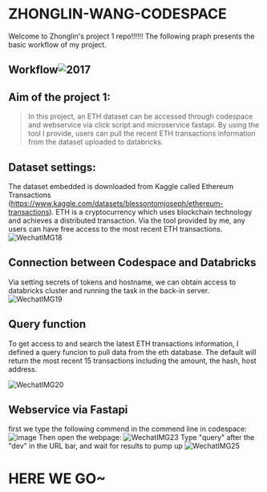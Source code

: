 # ZHONGLIN-WANG-CODESPACE
Welcome to Zhonglin's project 1 repo!!!!!! The following praph presents the basic workflow of my project.
## Workflow![2017](https://user-images.githubusercontent.com/112585430/190886983-3403aefd-1f86-4a66-87b7-0f4826da8a47.jpeg)


## Aim of the project 1:
> In this project, an ETH dataset can be accessed through codespace and webservice via click script and microservice fastapi. By using the tool I provide, users can pull the recent ETH transactions information from the dataset uploaded to databricks.
## Dataset settings:
The dataset embedded is downloaded from Kaggle called Ethereum Transactions (https://www.kaggle.com/datasets/blessontomjoseph/ethereum-transactions). ETH is a cryptocurrency which uses blockchain technology and achieves a distributed transaction. Via the tool provided by me, any users can have free access to the most recent ETH transactions.
![WechatIMG18](https://user-images.githubusercontent.com/112585430/190887488-fb5fa5d7-3308-4ca9-a718-2700227e695d.jpeg)
## Connection between Codespace and Databricks
Via setting secrets of tokens and hostname, we can obtain access to databricks cluster and running the task in the back-in server.
![WechatIMG19](https://user-images.githubusercontent.com/112585430/190887549-a1889bcb-b3f2-445c-a8af-6a316730a117.jpeg)
## Query function
To get access to and search the latest ETH transactions information, I defined a query funcion to pull data from the eth database. The default will return the most recent 15 transactions including the amount, the hash, host address.

![WechatIMG20](https://user-images.githubusercontent.com/112585430/190888153-31aa4928-8c94-4086-a61a-9a935e705d34.jpeg)
## Webservice via Fastapi
first we type the following commend in the commend line in codespace:
![image](https://user-images.githubusercontent.com/112585430/190889204-cfb704b2-c01c-482a-bfe3-237a543e908a.png)
Then open the webpage:
![WechatIMG23](https://user-images.githubusercontent.com/112585430/190889169-3e4add20-2ce4-4e97-b761-e0a7390de4db.png)
Type "query" after the "dev" in the URL bar, and wait for results to pump up
![WechatIMG25](https://user-images.githubusercontent.com/112585430/190889338-a529380c-8f16-4fff-bf39-8b0e92139031.png)
# HERE WE GO~
